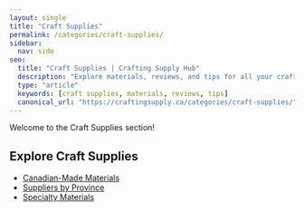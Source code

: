 ```yaml
---
layout: single
title: "Craft Supplies"
permalink: /categories/craft-supplies/
sidebar:
  nav: side
seo:
  title: "Craft Supplies | Crafting Supply Hub"
  description: "Explore materials, reviews, and tips for all your crafting needs."
  type: "article"
  keywords: [craft supplies, materials, reviews, tips]
  canonical_url: "https://craftingsupply.ca/categories/craft-supplies/"
---
```

Welcome to the Craft Supplies section!

## Explore Craft Supplies

- [Canadian-Made Materials](/categories/canadian-made/)
- [Suppliers by Province](/categories/local-suppliers/)
- [Specialty Materials](/categories/specialty-supplies/)
